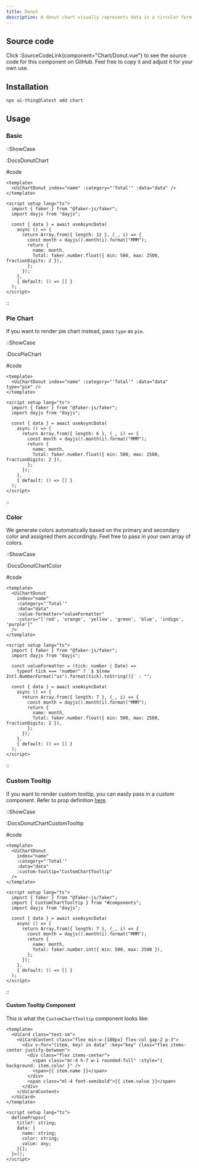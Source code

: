 ```yaml
---
title: Donut
description: A donut chart visually represents data in a circular form, similar to a pie chart but with a central void, emphasizing proportions within categories.
---
```


## Source code

Click :SourceCodeLink{component="Chart/Donut.vue"} to see the source code for this component on GitHub. Feel free to copy it and adjust it for your own use.

## Installation

```bash
npx ui-thing@latest add chart
```

## Usage

### Basic

::ShowCase

:DocsDonutChart

#code

<!-- automd:file src="../../app/components/content/Docs/Chart/Donut/DocsDonutChart.vue" code lang="vue" -->

```vue [DocsDonutChart.vue]
<template>
  <UiChartDonut index="name" :category="'Total'" :data="data" />
</template>

<script setup lang="ts">
  import { faker } from "@faker-js/faker";
  import dayjs from "dayjs";

  const { data } = await useAsyncData(
    async () => {
      return Array.from({ length: 12 }, (_, i) => {
        const month = dayjs().month(i).format("MMM");
        return {
          name: month,
          Total: faker.number.float({ min: 500, max: 2500, fractionDigits: 2 }),
        };
      });
    },
    { default: () => [] }
  );
</script>
```

<!-- /automd -->

::

### Pie Chart

If you want to render pie chart instead, pass `type` as `pie`.

::ShowCase

:DocsPieChart

#code

<!-- automd:file src="../../app/components/content/Docs/Chart/Donut/DocsPieChart.vue" code lang="vue" -->

```vue [DocsPieChart.vue]
<template>
  <UiChartDonut index="name" :category="'Total'" :data="data" type="pie" />
</template>

<script setup lang="ts">
  import { faker } from "@faker-js/faker";
  import dayjs from "dayjs";

  const { data } = await useAsyncData(
    async () => {
      return Array.from({ length: 6 }, (_, i) => {
        const month = dayjs().month(i).format("MMM");
        return {
          name: month,
          Total: faker.number.float({ min: 500, max: 2500, fractionDigits: 2 }),
        };
      });
    },
    { default: () => [] }
  );
</script>
```

<!-- /automd -->

::

### Color

We generate colors automatically based on the primary and secondary color and assigned them accordingly. Feel free to pass in your own array of colors.

::ShowCase

:DocsDonutChartColor

#code

<!-- automd:file src="../../app/components/content/Docs/Chart/Donut/DocsDonutChartColor.vue" code lang="vue" -->

```vue [DocsDonutChartColor.vue]
<template>
  <UiChartDonut
    index="name"
    :category="'Total'"
    :data="data"
    :value-formatter="valueFormatter"
    :colors="['red', 'orange', 'yellow', 'green', 'blue', 'indigo', 'purple']"
  />
</template>

<script setup lang="ts">
  import { faker } from "@faker-js/faker";
  import dayjs from "dayjs";

  const valueFormatter = (tick: number | Date) =>
    typeof tick === "number" ? `$ ${new Intl.NumberFormat("us").format(tick).toString()}` : "";

  const { data } = await useAsyncData(
    async () => {
      return Array.from({ length: 7 }, (_, i) => {
        const month = dayjs().month(i).format("MMM");
        return {
          name: month,
          Total: faker.number.float({ min: 500, max: 2500, fractionDigits: 2 }),
        };
      });
    },
    { default: () => [] }
  );
</script>
```

<!-- /automd -->

::

### Custom Tooltip

If you want to render custom tooltip, you can easily pass in a custom component. Refer to prop definition [here](/charts#custom-tooltip).

::ShowCase

:DocsDonutChartCustomTooltip

#code

<!-- automd:file src="../../app/components/content/Docs/Chart/Donut/DocsDonutChartCustomTooltip.vue" code lang="vue" -->

```vue [DocsDonutChartCustomTooltip.vue]
<template>
  <UiChartDonut
    index="name"
    :category="'Total'"
    :data="data"
    :custom-tooltip="CustomChartTooltip"
  />
</template>

<script setup lang="ts">
  import { faker } from "@faker-js/faker";
  import { CustomChartTooltip } from "#components";
  import dayjs from "dayjs";

  const { data } = await useAsyncData(
    async () => {
      return Array.from({ length: 7 }, (_, i) => {
        const month = dayjs().month(i).format("MMM");
        return {
          name: month,
          Total: faker.number.int({ min: 500, max: 2500 }),
        };
      });
    },
    { default: () => [] }
  );
</script>
```

<!-- /automd -->

::

#### Custom Tooltip Component

This is what the `CustomChartTooltip` component looks like:

<!-- automd:file src="../../app/components/CustomChartTooltip.vue" code lang="vue" -->

```vue [CustomChartTooltip.vue]
<template>
  <UiCard class="text-sm">
    <UiCardContent class="flex min-w-[180px] flex-col gap-2 p-3">
      <div v-for="(item, key) in data" :key="key" class="flex items-center justify-between">
        <div class="flex items-center">
          <span class="mr-4 h-7 w-1 rounded-full" :style="{ background: item.color }" />
          <span>{{ item.name }}</span>
        </div>
        <span class="ml-4 font-semibold">{{ item.value }}</span>
      </div>
    </UiCardContent>
  </UiCard>
</template>

<script setup lang="ts">
  defineProps<{
    title?: string;
    data: {
      name: string;
      color: string;
      value: any;
    }[];
  }>();
</script>
```

<!-- /automd -->
